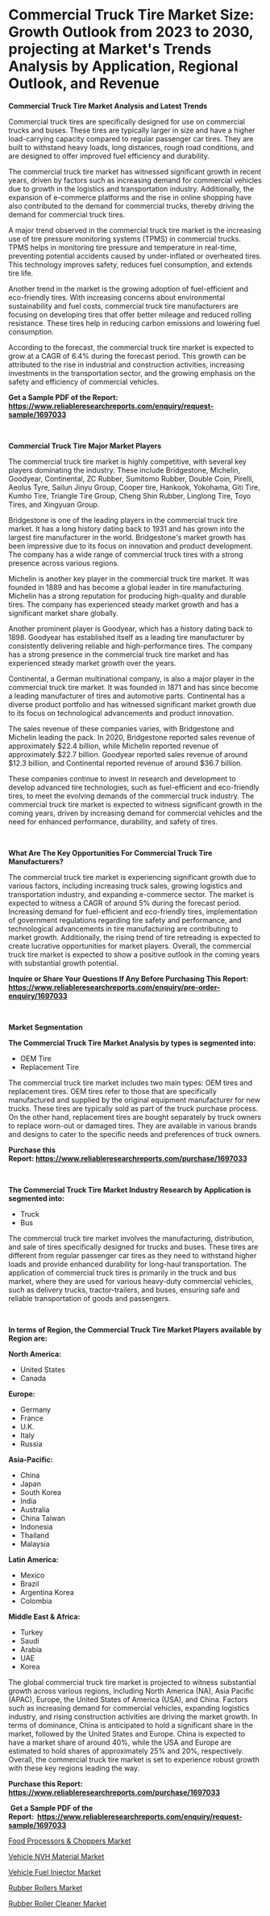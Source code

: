 <p><h1>Commercial Truck Tire Market Size: Growth Outlook from 2023 to 2030, projecting at Market's Trends Analysis by Application, Regional Outlook, and Revenue</h1></p><p><strong>Commercial Truck Tire Market Analysis and Latest Trends</strong></p>
<p><p>Commercial truck tires are specifically designed for use on commercial trucks and buses. These tires are typically larger in size and have a higher load-carrying capacity compared to regular passenger car tires. They are built to withstand heavy loads, long distances, rough road conditions, and are designed to offer improved fuel efficiency and durability.</p><p>The commercial truck tire market has witnessed significant growth in recent years, driven by factors such as increasing demand for commercial vehicles due to growth in the logistics and transportation industry. Additionally, the expansion of e-commerce platforms and the rise in online shopping have also contributed to the demand for commercial trucks, thereby driving the demand for commercial truck tires.</p><p>A major trend observed in the commercial truck tire market is the increasing use of tire pressure monitoring systems (TPMS) in commercial trucks. TPMS helps in monitoring tire pressure and temperature in real-time, preventing potential accidents caused by under-inflated or overheated tires. This technology improves safety, reduces fuel consumption, and extends tire life.</p><p>Another trend in the market is the growing adoption of fuel-efficient and eco-friendly tires. With increasing concerns about environmental sustainability and fuel costs, commercial truck tire manufacturers are focusing on developing tires that offer better mileage and reduced rolling resistance. These tires help in reducing carbon emissions and lowering fuel consumption.</p><p>According to the forecast, the commercial truck tire market is expected to grow at a CAGR of 6.4% during the forecast period. This growth can be attributed to the rise in industrial and construction activities, increasing investments in the transportation sector, and the growing emphasis on the safety and efficiency of commercial vehicles.</p></p>
<p><strong>Get a Sample PDF of the Report:&nbsp; <a href="https://www.reliableresearchreports.com/enquiry/request-sample/1697033">https://www.reliableresearchreports.com/enquiry/request-sample/1697033</a></strong></p>
<p>&nbsp;</p>
<p><strong>Commercial Truck Tire Major Market Players</strong></p>
<p><p>The commercial truck tire market is highly competitive, with several key players dominating the industry. These include Bridgestone, Michelin, Goodyear, Continental, ZC Rubber, Sumitomo Rubber, Double Coin, Pirelli, Aeolus Tyre, Sailun Jinyu Group, Cooper tire, Hankook, Yokohama, Giti Tire, Kumho Tire, Triangle Tire Group, Cheng Shin Rubber, Linglong Tire, Toyo Tires, and Xingyuan Group.</p><p>Bridgestone is one of the leading players in the commercial truck tire market. It has a long history dating back to 1931 and has grown into the largest tire manufacturer in the world. Bridgestone's market growth has been impressive due to its focus on innovation and product development. The company has a wide range of commercial truck tires with a strong presence across various regions.</p><p>Michelin is another key player in the commercial truck tire market. It was founded in 1889 and has become a global leader in tire manufacturing. Michelin has a strong reputation for producing high-quality and durable tires. The company has experienced steady market growth and has a significant market share globally.</p><p>Another prominent player is Goodyear, which has a history dating back to 1898. Goodyear has established itself as a leading tire manufacturer by consistently delivering reliable and high-performance tires. The company has a strong presence in the commercial truck tire market and has experienced steady market growth over the years.</p><p>Continental, a German multinational company, is also a major player in the commercial truck tire market. It was founded in 1871 and has since become a leading manufacturer of tires and automotive parts. Continental has a diverse product portfolio and has witnessed significant market growth due to its focus on technological advancements and product innovation.</p><p>The sales revenue of these companies varies, with Bridgestone and Michelin leading the pack. In 2020, Bridgestone reported sales revenue of approximately $22.4 billion, while Michelin reported revenue of approximately $22.7 billion. Goodyear reported sales revenue of around $12.3 billion, and Continental reported revenue of around $36.7 billion.</p><p>These companies continue to invest in research and development to develop advanced tire technologies, such as fuel-efficient and eco-friendly tires, to meet the evolving demands of the commercial truck industry. The commercial truck tire market is expected to witness significant growth in the coming years, driven by increasing demand for commercial vehicles and the need for enhanced performance, durability, and safety of tires.</p></p>
<p>&nbsp;</p>
<p><strong>What Are The Key Opportunities For Commercial Truck Tire Manufacturers?</strong></p>
<p><p>The commercial truck tire market is experiencing significant growth due to various factors, including increasing truck sales, growing logistics and transportation industry, and expanding e-commerce sector. The market is expected to witness a CAGR of around 5% during the forecast period. Increasing demand for fuel-efficient and eco-friendly tires, implementation of government regulations regarding tire safety and performance, and technological advancements in tire manufacturing are contributing to market growth. Additionally, the rising trend of tire retreading is expected to create lucrative opportunities for market players. Overall, the commercial truck tire market is expected to show a positive outlook in the coming years with substantial growth potential.</p></p>
<p><strong>Inquire or Share Your Questions If Any Before Purchasing This Report: <a href="https://www.reliableresearchreports.com/enquiry/pre-order-enquiry/1697033">https://www.reliableresearchreports.com/enquiry/pre-order-enquiry/1697033</a></strong></p>
<p>&nbsp;</p>
<p><strong>Market Segmentation</strong></p>
<p><strong>The Commercial Truck Tire Market Analysis by types is segmented into:</strong></p>
<p><ul><li>OEM Tire</li><li>Replacement Tire</li></ul></p>
<p><p>The commercial truck tire market includes two main types: OEM tires and replacement tires. OEM tires refer to those that are specifically manufactured and supplied by the original equipment manufacturer for new trucks. These tires are typically sold as part of the truck purchase process. On the other hand, replacement tires are bought separately by truck owners to replace worn-out or damaged tires. They are available in various brands and designs to cater to the specific needs and preferences of truck owners.</p></p>
<p><strong>Purchase this Report:&nbsp;<a href="https://www.reliableresearchreports.com/purchase/1697033">https://www.reliableresearchreports.com/purchase/1697033</a></strong></p>
<p>&nbsp;</p>
<p><strong>The Commercial Truck Tire Market Industry Research by Application is segmented into:</strong></p>
<p><ul><li>Truck</li><li>Bus</li></ul></p>
<p><p>The commercial truck tire market involves the manufacturing, distribution, and sale of tires specifically designed for trucks and buses. These tires are different from regular passenger car tires as they need to withstand higher loads and provide enhanced durability for long-haul transportation. The application of commercial truck tires is primarily in the truck and bus market, where they are used for various heavy-duty commercial vehicles, such as delivery trucks, tractor-trailers, and buses, ensuring safe and reliable transportation of goods and passengers.</p></p>
<p>&nbsp;</p>
<p><strong>In terms of Region, the Commercial Truck Tire Market Players available by Region are:</strong></p>
<p>
    <p> <strong> North America: </strong>
        <ul>
            <li>United States</li>
            <li>Canada</li>
        </ul>
        </p> 
    <p> <strong> Europe: </strong>
        <ul>
            <li>Germany</li>
            <li>France</li>
            <li>U.K.</li>
            <li>Italy</li>
            <li>Russia</li>
        </ul>
        </p> 
    <p> <strong> Asia-Pacific: </strong>
        <ul>
            <li>China</li>
            <li>Japan</li>
            <li>South Korea</li>
            <li>India</li>
            <li>Australia</li>
            <li>China Taiwan</li>
            <li>Indonesia</li>
            <li>Thailand</li>
            <li>Malaysia</li>
        </ul>
        </p> 
    <p> <strong> Latin America: </strong>
        <ul>
            <li>Mexico</li>
            <li>Brazil</li>
            <li>Argentina Korea</li>
            <li>Colombia</li>
        </ul>
        </p> 
    <p> <strong> Middle East & Africa: </strong>
        <ul>
            <li>Turkey</li>
            <li>Saudi</li>
            <li>Arabia</li>
            <li>UAE</li>
            <li>Korea</li>
        </ul>
    </p>
    </p>
<p><p>The global commercial truck tire market is projected to witness substantial growth across various regions, including North America (NA), Asia Pacific (APAC), Europe, the United States of America (USA), and China. Factors such as increasing demand for commercial vehicles, expanding logistics industry, and rising construction activities are driving the market growth. In terms of dominance, China is anticipated to hold a significant share in the market, followed by the United States and Europe. China is expected to have a market share of around 40%, while the USA and Europe are estimated to hold shares of approximately 25% and 20%, respectively. Overall, the commercial truck tire market is set to experience robust growth with these key regions leading the way.</p></p>
<p><strong>Purchase this Report: <a href="https://www.reliableresearchreports.com/purchase/1697033">https://www.reliableresearchreports.com/purchase/1697033</a></strong></p>
<p>&nbsp;<strong>Get a Sample PDF of the Report:&nbsp;&nbsp;<a href="https://www.reliableresearchreports.com/enquiry/request-sample/1697033">https://www.reliableresearchreports.com/enquiry/request-sample/1697033</a></strong></p>
<p><strong></strong></p>
<p><p><a href="https://github.com/rahu1501/Market-Research-Report-List-1/blob/main/food-processors-choppers-market.md">Food Processors & Choppers Market</a></p><p><a href="https://www.linkedin.com/pulse/vehicle-nvh-material-market-size-share-global-analysis-report-za30c/">Vehicle NVH Material Market</a></p><p><a href="https://www.linkedin.com/pulse/vehicle-fuel-injector-market-share-amp-new-trends-analysis-report-qy7bc/">Vehicle Fuel Injector Market</a></p><p><a href="https://medium.com/@staceyhilll3626/rubber-rollers-market-analysis-its-cagr-market-segmentation-and-global-industry-overview-4d9f6b98b772">Rubber Rollers Market</a></p><p><a href="https://medium.com/@ransomjohns101/rubber-roller-cleaner-market-report-reveals-the-latest-trends-and-growth-opportunities-of-this-23ad50f613bc">Rubber Roller Cleaner Market</a></p></p>